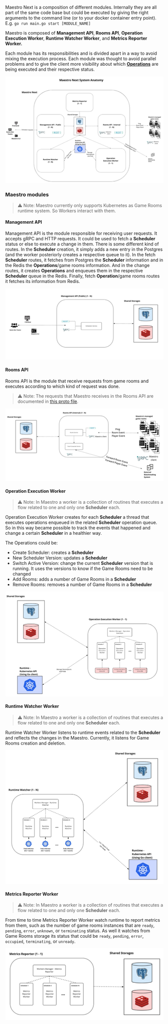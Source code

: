 Maestro Next is a composition of different modules. Internally they are all part of the same code base but could be executed by giving the right arguments to the command line (or to your docker container entry point). E.g. `go run main.go start [MODULE_NAME]`

Maestro is composed of **Management API**, **Rooms API**, **Operation Execution Worker**, **Runtime Watcher Worker**, and **Metrics Reporter Worker.** 

Each module has its responsibilities and is divided apart in a way to avoid mixing the execution process. Each module was thought to avoid parallel problems and to give the client more visibility about which [**Operations**](Operations.md) are being executed and their respective status.


![architecture IMAGE](./diagrams/Architecture.jpg)

### Maestro modules

> ⚠ Note: Maestro currently only supports Kubernetes as Game Rooms runtime system. So Workers interact with them.

#### Management API

Management API is the module responsible for receiving user requests. It accepts gRPC and HTTP requests. It could be used to fetch a **Scheduler** status or else to execute a change in them. There is some different kind of routes. In the **Scheduler** creation, it simply adds a new entry in the Postgres (and the worker posteriorly creates a respective queue to it). In the fetch **Scheduler** routes, it fetches from Postgres the **Scheduler** information and in the Redis the **Operations**/game rooms information. And in the change routes, it creates **Operations** and enqueues them in the respective **Scheduler** queue in the Redis. Finally, fetch **Operation**/game rooms routes it fetches its information from Redis.

![Management API IMAGE](./diagrams/Architecture-Management-API.jpg)

#### Rooms API

Rooms API is the module that receive requests from game rooms and executes according to which kind of request was done.

> ⚠ Note: The requests that Maestro receives in the Rooms API are documented in [this proto file](https://github.com/topfreegames/protos/blob/master/maestro/grpc/protobuf/events.proto).

![Rooms API IMAGE](./diagrams/Architecture-Rooms-API.jpg)

#### Operation Execution Worker

> ⚠ Note: In Maestro a worker is a collection of routines that executes a flow related to one and only one **Scheduler** each.

Operation Execution Worker creates for each **Scheduler** a thread that executes operations enqueued in the related **Scheduler** operation queue. So in this way became possible to track the events that happened and change a certain **Scheduler** in a healthier way.

The Operations could be:
- Create Scheduler: creates a **Scheduler**
- New Scheduler Version: updates a **Scheduler**
- Switch Active Version: change the current **Scheduler** version that is running. It uses the versions to know if the Game Rooms need to be changed
- Add Rooms: adds a number of Game Rooms in a **Scheduler**
- Remove Rooms: removes a number of Game Rooms in a **Scheduler**

![Operation Execution Worker IMAGE](./diagrams/Architecture-Operation-Execution-Worker.jpg)

#### Runtime Watcher Worker

> ⚠ Note: In Maestro a worker is a collection of routines that executes a flow related to one and only one **Scheduler** each.

Runtime Watcher Worker listens to runtime events related to the **Scheduler** and reflects the changes in the Maestro. Currently, it listens for Game Rooms creation and deletion.

![Runtime Watcher Worker IMAGE](./diagrams/Architecture-Runtime-Watcher-Worker.jpg)

#### Metrics Reporter Worker

> ⚠ Note: In Maestro a worker is a collection of routines that executes a flow related to one and only one **Scheduler** each.

From time to time Metrics Reporter Worker watch runtime to report metrics from them, such as the number of game rooms instances that are `ready`, `pending`, `error`, `unknown`, or `terminating` status. As well it watches from Game Rooms storage its status that could be `ready`, `pending`, `error`, `occupied`, `terminating`, or `unready`.

![Metrics Reporter Worker IMAGE](./diagrams/Architecture-Metrics-Reporter-Worker.jpg)
